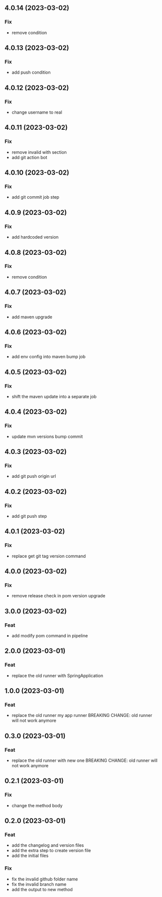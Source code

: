 ## 4.0.14 (2023-03-02)

### Fix

- remove condition

## 4.0.13 (2023-03-02)

### Fix

- add push condition

## 4.0.12 (2023-03-02)

### Fix

- change username to real

## 4.0.11 (2023-03-02)

### Fix

- remove invalid with section
- add git action bot

## 4.0.10 (2023-03-02)

### Fix

- add git commit job step

## 4.0.9 (2023-03-02)

### Fix

- add hardcoded version

## 4.0.8 (2023-03-02)

### Fix

- remove condition

## 4.0.7 (2023-03-02)

### Fix

- add maven upgrade

## 4.0.6 (2023-03-02)

### Fix

- add env config into maven bump job

## 4.0.5 (2023-03-02)

### Fix

- shift the maven update into a separate job

## 4.0.4 (2023-03-02)

### Fix

- update mvn versions bump commit

## 4.0.3 (2023-03-02)

### Fix

- add git push origin url

## 4.0.2 (2023-03-02)

### Fix

- add git push step

## 4.0.1 (2023-03-02)

### Fix

- replace get git tag version command

## 4.0.0 (2023-03-02)

### Fix

- remove release check in pom version upgrade

## 3.0.0 (2023-03-02)

### Feat

- add modify pom command in pipeline

## 2.0.0 (2023-03-01)

### Feat

- replace the old runner with SpringApplication

## 1.0.0 (2023-03-01)

### Feat

- replace the old runner my app runner BREAKING CHANGE: old runner will not work anymore

## 0.3.0 (2023-03-01)

### Feat

- replace the old runner with new one BREAKING CHANGE: old runner will not work anymore

## 0.2.1 (2023-03-01)

### Fix

- change the method body

## 0.2.0 (2023-03-01)

### Feat

- add the changelog and version files
- add the extra step to create version file
- add the initial files

### Fix

- fix the invalid github folder name
- fix the invalid branch name
- add the output to new method

